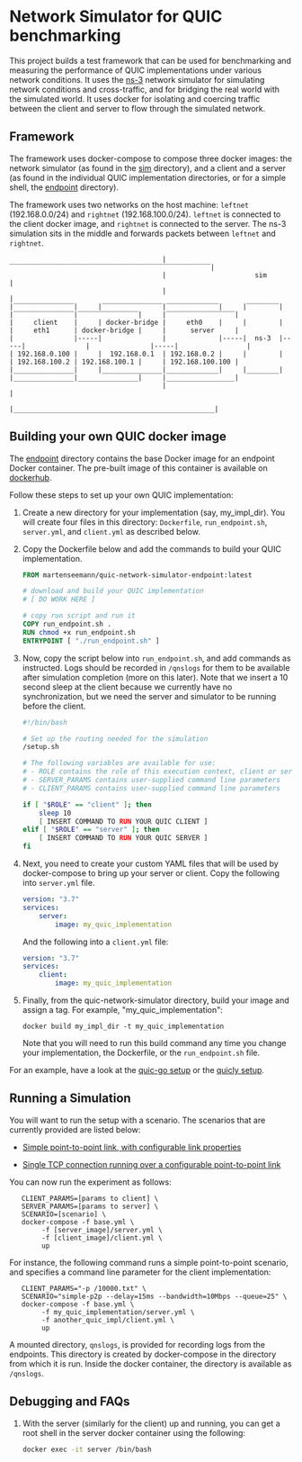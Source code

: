 # Network Simulator for QUIC benchmarking

This project builds a test framework that can be used for benchmarking and
measuring the performance of QUIC implementations under various network
conditions. It uses the [ns-3](https://www.nsnam.org/) network simulator for
simulating network conditions and cross-traffic, and for bridging the real world
with the simulated world. It uses docker for isolating and coercing traffic
between the client and server to flow through the simulated network.

## Framework

The framework uses docker-compose to compose three docker images: the network
simulator (as found in the [sim](sim) directory), and a client and a server (as
found in the individual QUIC implementation directories, or for a simple shell,
the [endpoint](endpoint) directory).

The framework uses two networks on the host machine: `leftnet` (192.168.0.0/24)
and `rightnet` (192.168.100.0/24). `leftnet` is connected to the client docker
image, and `rightnet` is connected to the server. The ns-3 simulation sits in
the middle and forwards packets between `leftnet` and `rightnet`.

```
                                      |‾‾‾‾‾‾‾‾‾‾‾‾‾‾‾‾‾‾‾‾‾‾‾‾‾‾‾‾‾‾‾‾‾‾‾‾‾‾‾‾‾‾‾‾‾‾‾‾‾‾|
                                      |                      sim                         |
                                      |                                                  |      
|‾‾‾‾‾‾‾‾‾‾‾‾‾‾‾|     |‾‾‾‾‾‾‾‾‾‾‾‾‾‾‾|‾‾‾‾‾‾‾‾‾‾‾‾‾|     |‾‾‾‾‾‾‾‾|     |‾‾‾‾‾‾‾‾‾‾‾‾‾‾‾|‾‾‾‾‾‾‾‾‾‾‾‾‾‾‾|     |‾‾‾‾‾‾‾‾‾‾‾‾‾‾‾‾‾|
|     client    |     | docker-bridge |     eth0    |     |        |     |     eth1      | docker-bridge |     |      server     |
|               |-----|               |             |-----|  ns-3  |-----|               |               |-----|                 |
| 192.168.0.100 |     |  192.168.0.1  | 192.168.0.2 |     |        |     | 192.168.100.2 | 192.168.100.1 |     | 192.168.100.100 |
|_______________|     |_______________|_____________|     |________|     |_______________|_______________|     |_________________|
                                      |                                                  |
                                      |__________________________________________________|
```


## Building your own QUIC docker image

The [endpoint](endpoint) directory contains the base Docker image for an
endpoint Docker container.  The pre-built image of this container is available
on
[dockerhub](https://hub.docker.com/r/martenseemann/quic-network-simulator-endpoint).

Follow these steps to set up your own QUIC implementation:

1. Create a new directory for your implementation (say, my_impl_dir). You will
   create four files in this directory: `Dockerfile`, `run_endpoint.sh`,
   `server.yml`, and `client.yml` as described below.

1.  Copy the Dockerfile below and add the commands to build your QUIC
    implementation.

    ```dockerfile
    FROM martenseemann/quic-network-simulator-endpoint:latest

    # download and build your QUIC implementation
    # [ DO WORK HERE ]

    # copy run script and run it
    COPY run_endpoint.sh .
    RUN chmod +x run_endpoint.sh
    ENTRYPOINT [ "./run_endpoint.sh" ]
    ```

1. Now, copy the script below into `run_endpoint.sh`, and add commands as
   instructed. Logs should be recorded in `/qnslogs` for them to be available
   after simulation completion (more on this later). Note that we insert a 10
   second sleep at the client because we currently have no synchronization, but
   we need the server and simulator to be running before the client.

    ```bash
    #!/bin/bash
    
    # Set up the routing needed for the simulation
    /setup.sh

    # The following variables are available for use:
    # - ROLE contains the role of this execution context, client or server
    # - SERVER_PARAMS contains user-supplied command line parameters
    # - CLIENT_PARAMS contains user-supplied command line parameters

    if [ "$ROLE" == "client" ]; then
        sleep 10     
        [ INSERT COMMAND TO RUN YOUR QUIC CLIENT ]
    elif [ "$ROLE" == "server" ]; then
        [ INSERT COMMAND TO RUN YOUR QUIC SERVER ]
    fi
    ```

1. Next, you need to create your custom YAML files that will be used by
   docker-compose to bring up your server or client. Copy the following into
   `server.yml` file.

    ```yaml
    version: "3.7"
    services:
        server:
            image: my_quic_implementation
    ```

    And the following into a `client.yml` file:
    ```yaml
    version: "3.7"
    services:
        client:
            image: my_quic_implementation
    ```

1. Finally, from the quic-network-simulator directory, build your image and assign a
   tag. For example, "my_quic_implementation":

   ```
   docker build my_impl_dir -t my_quic_implementation
   ```

   Note that you will need to run this build command any time you change your
   implementation, the Dockerfile, or the `run_endpoint.sh` file.

For an example, have a look at the [quic-go
setup](https://github.com/marten-seemann/quic-go-docker) or the [quicly
setup](https://github.com/h2o/h2o-qns).


## Running a Simulation

You will want to run the setup with a scenario. The scenarios that are currently
provided are listed below:
   
* [Simple point-to-point link, with configurable link properties](sim/scenarios/simple-p2p)

* [Single TCP connection running over a configurable point-to-point link](sim/scenarios/tcp-cross-traffic)

You can now run the experiment as follows:
```
   CLIENT_PARAMS=[params to client] \
   SERVER_PARAMS=[params to server] \
   SCENARIO=[scenario] \
   docker-compose -f base.yml \
        -f [server_image]/server.yml \
        -f [client_image]/client.yml \
        up
```

For instance, the following command runs a simple point-to-point scenario, and
specifies a command line parameter for the client implementation:
```
   CLIENT_PARAMS="-p /10000.txt" \
   SCENARIO="simple-p2p --delay=15ms --bandwidth=10Mbps --queue=25" \
   docker-compose -f base.yml \
        -f my_quic_implementation/server.yml \
        -f another_quic_impl/client.yml \
        up
```


A mounted directory, `qnslogs`, is provided for recording logs from the
endpoints. This directory is created by docker-compose in the directory from
which it is run. Inside the docker container, the directory is available as
`/qnslogs`.


## Debugging and FAQs

1. With the server (similarly for the client) up and running, you can get a root
   shell in the server docker container using the following:

   ```bash
   docker exec -it server /bin/bash
   ```
